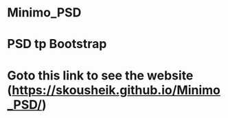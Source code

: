 # Minimo_PSD
# PSD tp Bootstrap
# Goto this link to see the website (https://skousheik.github.io/Minimo_PSD/)
